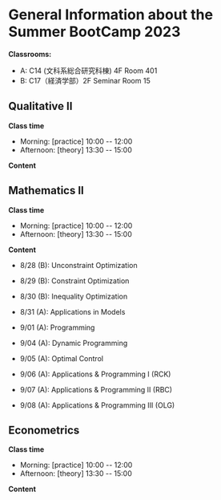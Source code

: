# General Information about the Summer BootCamp 2023

**Classrooms:**
* A: C14 (文科系総合研究科棟) 4F Room 401
* B: C17（経済学部）2F Seminar Room 15

## Qualitative II

**Class time**

* Morning: [practice] 10:00 -- 12:00
* Afternoon: [theory] 13:30 -- 15:00

**Content**

## Mathematics II

**Class time**

* Morning: [practice] 10:00 -- 12:00
* Afternoon: [theory] 13:30 -- 15:00

**Content**

* 8/28 (B): Unconstraint Optimization
* 8/29 (B): Constraint Optimization
* 8/30 (B): Inequality Optimization
* 8/31 (A): Applications in Models
* 9/01 (A): Programming

* 9/04 (A): Dynamic Programming
* 9/05 (A): Optimal Control
* 9/06 (A): Applications & Programming I (RCK)
* 9/07 (A): Applications & Programming II (RBC)
* 9/08 (A): Applications & Programming III (OLG)



## Econometrics

**Class time**

* Morning: [practice] 10:00 -- 12:00
* Afternoon: [theory] 13:30 -- 15:00

**Content**

